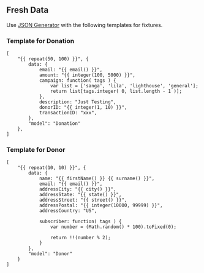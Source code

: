 ## Fresh Data

Use [JSON Generator](http://www.json-generator.com/) with the following templates for fixtures.

### Template for Donation

    [
        "{{ repeat(50, 100) }}", {
            data: {
                email: "{{ email() }}",
                amount: "{{ integer(100, 5000) }}",
                campaign: function( tags ) {
                    var list = ['sanga', 'lila', 'lighthouse', 'general'];
                    return list[tags.integer( 0, list.length - 1 )];
                },
                description: "Just Testing",
                donorID: "{{ integer(1, 10) }}",
                transactionID: "xxx",
            },
            "model": "Donation"
        },
    ]


### Template for Donor

    [
        "{{ repeat(10, 10) }}", {
            data: {
                name: "{{ firstName() }} {{ surname() }}",
                email: "{{ email() }}",
                addressCity: "{{ city() }}",
                addressState: "{{ state() }}",
                addressStreet: "{{ street() }}",
                addressPostal: "{{ integer(10000, 99999) }}",
                addressCountry: "US",

                subscriber: function( tags ) {
                    var number = (Math.random() * 100).toFixed(0);

                    return !!(number % 2);
                }
            },
            "model": "Donor"
        }
    ]
